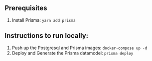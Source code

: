 ## Prerequisites
1. Install Prisma: `yarn add prisma`

## Instructions to run locally:

1. Push up the Postgresql and Prisma images: `docker-compose up -d`
2. Deploy and Generate the Prisma datamodel: `prisma deploy` 

